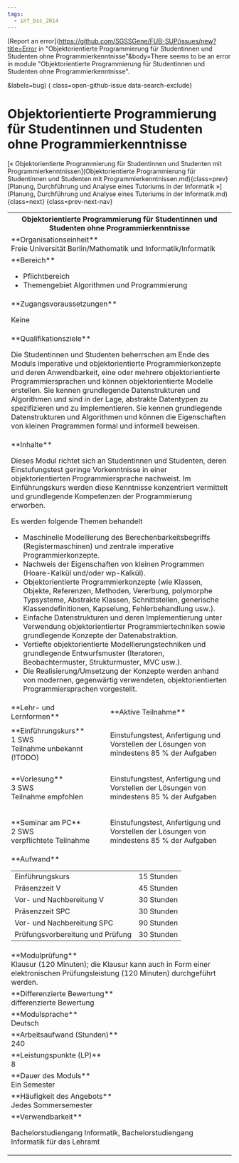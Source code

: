 ```yaml
---
tags:
  - inf_bsc_2014
---
```

[Report an error](https://github.com/SGSSGene/FUB-SUP/issues/new?title=Error in "Objektorientierte Programmierung für Studentinnen und Studenten ohne Programmierkenntnisse"&body=There seems to be an error in module "Objektorientierte Programmierung für Studentinnen und Studenten ohne Programmierkenntnisse".

<Describe here a slightly more detailed description of what is wrong>&labels=bug)
{ class=open-github-issue data-search-exclude}

# Objektorientierte Programmierung für Studentinnen und Studenten ohne Programmierkenntnisse

[« Objektorientierte Programmierung für Studentinnen und Studenten mit Programmierkenntnissen](Objektorientierte Programmierung für Studentinnen und Studenten mit Programmierkenntnissen.md){class=prev}
[Planung, Durchführung und Analyse eines Tutoriums in der Informatik »](Planung, Durchführung und Analyse eines Tutoriums in der Informatik.md){class=next}
{class=prev-next-nav}

<table markdown id="moduledesc">
<tr markdown class="moduledesc_head"><th colspan="2">Objektorientierte Programmierung für Studentinnen und Studenten ohne Programmierkenntnisse </th></tr>
<tr markdown><td colspan="2">**Organisationseinheit**   <br>Freie Universität Berlin/Mathematik und Informatik/Informatik</td></tr>

<tr markdown><td colspan="2">**Bereich**<br>


- Pflichtbereich
- Themengebiet Algorithmen und Programmierung

</td></tr>

<tr markdown><td colspan="2">**Zugangsvoraussetzungen** <br>

Keine


</td></tr>
<tr markdown><td colspan="2">**Qualifikationsziele**    <br>

Die Studentinnen und Studenten beherrschen am Ende des Moduls imperative und
objektorientierte Programmierkonzepte und deren Anwendbarkeit, eine oder
mehrere objektorientierte Programmiersprachen und können objektorientierte
Modelle erstellen. Sie kennen grundlegende Datenstrukturen und Algorithmen
und sind in der Lage, abstrakte Datentypen zu spezifizieren und zu
implementieren. Sie kennen grundlegende Datenstrukturen und Algorithmen und
können die Eigenschaften von kleinen Programmen formal und informell
beweisen.


</td></tr>
<tr markdown><td colspan="2">**Inhalte**                <br>

Dieses Modul richtet sich an Studentinnen und Studenten, deren
Einstufungstest geringe Vorkenntnisse in einer objektorientierten
Programmiersprache nachweist. Im Einführungskurs werden diese Kenntnisse
konzentriert vermittelt und grundlegende Kompetenzen der Programmierung
erworben.

Es werden folgende Themen behandelt

- Maschinelle
  Modellierung des Berechenbarkeitsbegriffs (Registermaschinen) und zentrale
  imperative Programmierkonzepte.
- Nachweis der Eigenschaften von kleinen
  Programmen (Hoare-Kalkül und/oder wp-Kalkül).
- Objektorientierte
  Programmierkonzepte (wie Klassen, Objekte, Referenzen, Methoden, Vererbung,
  polymorphe Typsysteme, Abstrakte Klassen, Schnittstellen, generische
  Klassendefinitionen, Kapselung, Fehlerbehandlung usw.).
- Einfache
  Datenstrukturen und deren Implementierung unter Verwendung
  objektorientierter Programmiertechniken sowie grundlegende Konzepte der
  Datenabstraktion.
- Vertiefte objektorientierte Modellierungstechniken und
  grundlegende Entwurfsmuster (Iteratoren, Beobachtermuster, Strukturmuster,
  MVC usw.).
- Die Realisierung/Umsetzung der Konzepte werden anhand von
  modernen, gegenwärtig verwendeten, objektorientierten Programmiersprachen
  vorgestellt.


</td></tr>

<tr markdown><td>**Lehr- und Lernformen**</td><td>**Aktive Teilnahme**</td></tr>
<tr markdown><td> **Einführungskurs** <br>1 SWS <br> Teilnahme unbekannt (!TODO)</td><td>

Einstufungstest, Anfertigung und Vorstellen der Lösungen
von mindestens 85 % der Aufgaben
</td></tr>
<tr markdown><td> **Vorlesung** <br>3 SWS <br> Teilnahme empfohlen</td><td>

Einstufungstest, Anfertigung und Vorstellen der Lösungen
von mindestens 85 % der Aufgaben
</td></tr>
<tr markdown><td> **Seminar am PC** <br>2 SWS <br> verpflichtete Teilnahme</td><td>

Einstufungstest, Anfertigung und Vorstellen der Lösungen
von mindestens 85 % der Aufgaben
</td></tr>
<tr markdown><td colspan="2">**Aufwand**                <br>
<table class="aufwand_table">
<tr><td>Einführungskurs</td><td>15 Stunden</td></tr>
<tr><td>Präsenzzeit V</td><td>45 Stunden</td></tr>
<tr><td>Vor- und Nachbereitung V</td><td>30 Stunden</td></tr>
<tr><td>Präsenzzeit SPC</td><td>30 Stunden</td></tr>
<tr><td>Vor- und Nachbereitung SPC</td><td>90 Stunden</td></tr>
<tr><td>Prüfungsvorbereitung und Prüfung</td><td>30 Stunden</td></tr>
</table>

</td></tr>
<tr markdown><td colspan="2">**Modulprüfung**             <br>Klausur (120 Minuten); die Klausur kann auch in Form einer elektronischen
Prüfungsleistung (120 Minuten) durchgeführt werden.


</td></tr>
<tr markdown><td colspan="2">**Differenzierte Bewertung** <br>differenzierte Bewertung

</td></tr>
<tr markdown><td colspan="2">**Modulsprache**             <br>Deutsch</td></tr>
<tr markdown><td colspan="2">**Arbeitsaufwand (Stunden)** <br>240</td></tr>
<tr markdown><td colspan="2">**Leistungspunkte (LP)**     <br>8</td></tr>
<tr markdown><td colspan="2">**Dauer des Moduls**         <br>Ein Semester</td></tr>
<tr markdown><td colspan="2">**Häufigkeit des Angebots**  <br>Jedes Sommersemester</td></tr>
<tr markdown><td colspan="2">**Verwendbarkeit**           <br>

Bachelorstudiengang Informatik, Bachelorstudiengang Informatik für das
Lehramt


</td></tr>

</table>
